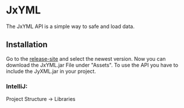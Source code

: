 # JxYML

The JxYML API is a simple way to safe and load data.

## Installation
Go to the [release-site](https://github.com/Zero-Developing/JxYML/releases) and select the newest version. Now you can download the JxYML.jar File under "Assets".
To use the API you have to include the JyXML.jar in your project.<br>
### IntelliJ:<br>
Project Structure -> Libraries<br>


